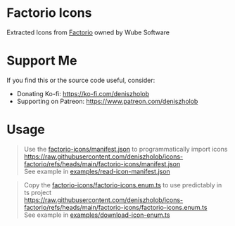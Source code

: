 # Factorio Icons

Extracted Icons from [Factorio](https://www.factorio.com/) owned by Wube Software

# Support Me

If you find this or the source code useful, consider:

- Donating Ko-fi: https://ko-fi.com/deniszholob
- Supporting on Patreon: https://www.patreon.com/deniszholob

# Usage

> Use the [factorio-icons/manifest.json](./factorio-icons/manifest.json) to programmatically import icons  
> https://raw.githubusercontent.com/deniszholob/icons-factorio/refs/heads/main/factorio-icons/manifest.json  
> See example in [examples/read-icon-manifest.json](examples/read-icon-manifest.json)

> Copy the [factorio-icons/factorio-icons.enum.ts](./factorio-icons/factorio-icons.enum.ts) to use predictably in ts project  
> https://raw.githubusercontent.com/deniszholob/icons-factorio/refs/heads/main/factorio-icons/factorio-icons.enum.ts  
> See example in [examples/download-icon-enum.ts](examples/download-icon-enum.ts)

